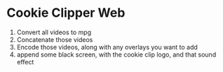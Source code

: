 # Cookie Clipper Web

1. Convert all videos to mpg
2. Concatenate those videos
3. Encode those videos, along with any overlays you want to add
4. append some black screen, with the cookie clip logo, and that sound effect
